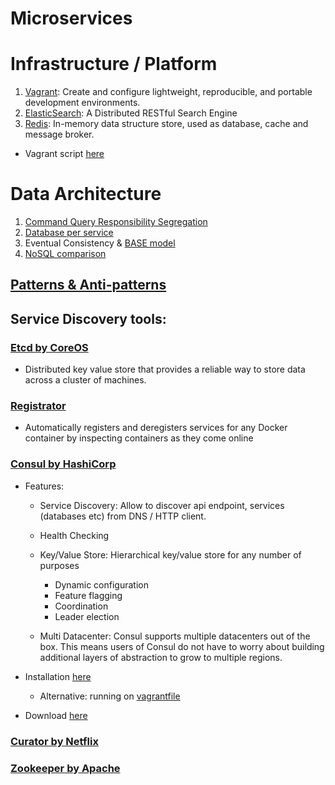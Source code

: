 Microservices
===========

# Infrastructure / Platform
1. [Vagrant](https://www.vagrantup.com/downloads.html): Create and configure lightweight, reproducible, and portable development environments.
2. [ElasticSearch](https://github.com/elastic/elasticsearch): A Distributed RESTful Search Engine
3. [Redis](http://redis.io/): In-memory data structure store, used as database, cache and message broker. 
  - Vagrant script [here](https://github.com/JasonPunyon/redishobo)

# Data Architecture
1. [Command Query Responsibility Segregation](http://martinfowler.com/bliki/CQRS.html)
2. [Database per service](http://microservices.io/patterns/data/database-per-service.html)
3. Eventual Consistency & [BASE model](http://queue.acm.org/detail.cfm?id=1394128)
3. [NoSQL comparison](http://kkovacs.eu/cassandra-vs-mongodb-vs-couchdb-vs-redis)

## [Patterns & Anti-patterns](http://www.yegor256.com/2016/02/03/design-patterns-and-anti-patterns.html)
## Service Discovery tools:
### [Etcd by CoreOS](https://coreos.com/etcd/)
  - Distributed key value store that provides a reliable way to store data across a cluster of machines.

### [Registrator](https://github.com/gliderlabs/registrator)
  - Automatically registers and deregisters services for any Docker container by inspecting containers as they come online

### [Consul by HashiCorp](https://www.consul.io/)
  - Features:
    - Service Discovery: Allow to discover api endpoint, services (databases etc) from DNS / HTTP client.

    - Health Checking

    - Key/Value Store: Hierarchical key/value store for any number of purposes
      - Dynamic configuration
      - Feature flagging
      - Coordination
      - Leader election

    - Multi Datacenter: Consul supports multiple datacenters out of the box. This means users of Consul do not have to worry about building additional layers of abstraction to grow to multiple regions.
    
  - Installation [here](https://www.consul.io/intro/getting-started/install.html)
    - Alternative: running on [vagrantfile](https://github.com/hashicorp/consul/tree/master/demo/vagrant-cluster)
  - Download [here](https://www.consul.io/downloads.html)

### [Curator by Netflix](https://github.com/Netflix/curator)

### [Zookeeper by Apache](http://zookeeper.apache.org)
